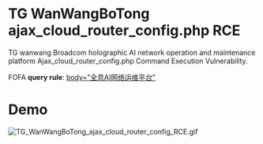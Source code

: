 # TG WanWangBoTong ajax_cloud_router_config.php RCE

TG wanwang Broadcom holographic AI network operation and maintenance platform Ajax_cloud_router_config.php Command Execution Vulnerability.

FOFA **query rule**: [body="全息AI网络运维平台"](https://fofa.so/result?qbase64=Ym9keT0i5YWo5oGvQUnnvZHnu5zov5Dnu7TlubPlj7Ai)

# Demo

![TG_WanWangBoTong_ajax_cloud_router_config_RCE.gif](TG_WanWangBoTong_ajax_cloud_router_config_RCE.gif)

